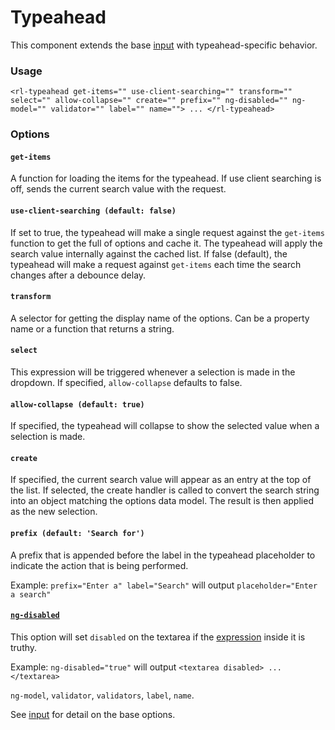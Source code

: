 # Typeahead
This component extends the base [input](../input/input.md) with typeahead-specific behavior.

### Usage
```
<rl-typeahead get-items="" use-client-searching="" transform="" select="" allow-collapse="" create="" prefix="" ng-disabled="" ng-model="" validator="" label="" name=""> ... </rl-typeahead>
```
### Options

#### `get-items`

A function for loading the items for the typeahead. If use client searching is off, sends the current search value with the request.

#### `use-client-searching (default: false)`

If set to true, the typeahead will make a single request against the `get-items` function to get the full of options and cache it. The typeahead will apply the search value internally against the cached list. If false (default), the typeahead will make a request against `get-items` each time the search changes after a debounce delay.

#### `transform`

A selector for getting the display name of the options. Can be a property name or a function that returns a string.

#### `select`

This expression will be triggered whenever a selection is made in the dropdown. If specified, `allow-collapse` defaults to false.

#### `allow-collapse (default: true)`

If specified, the typeahead will collapse to show the selected value when a selection is made.

#### `create`

If specified, the current search value will appear as an entry at the top of the list. If selected, the create handler is called to convert the search string into an object matching the options data model. The result is then applied as the new selection.

#### `prefix (default: 'Search for')`

A prefix that is appended before the label in the typeahead placeholder to indicate the action that is being performed.

Example: `prefix="Enter a" label="Search"` will output `placeholder="Enter a search"`

#### [`ng-disabled`](https://docs.angularjs.org/api/ng/directive/ngDisabled)

This option will set `disabled` on the textarea if the [expression](https://docs.angularjs.org/guide/expression) inside it is truthy.

Example: `ng-disabled="true"` will output `<textarea disabled> ... </textarea>`

`ng-model`, `validator`, `validators`, `label`, `name`.

See [input](../input/input.md) for detail on the base options.
